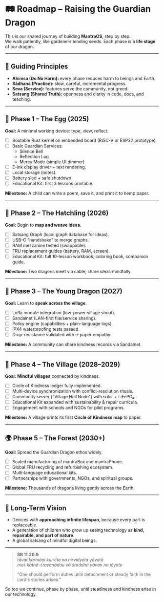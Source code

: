 # 🛤️ Roadmap – Raising the Guardian Dragon

This is our shared journey of building **MantraOS**, step by step.  
We walk patiently, like gardeners tending seeds. Each phase is a **life stage** of our dragon.  

---

## 📖 Guiding Principles

- **Ahimsa (Do No Harm):** every phase reduces harm to beings and Earth.  
- **Sādhanā (Practice):** slow, careful, incremental progress.  
- **Seva (Service):** features serve the community, not greed.  
- **Satsang (Shared Truth):** openness and clarity in code, docs, and teaching.  

---

## 🥚 Phase 1 – The Egg (2025)

**Goal:** A minimal working device: type, view, reflect.  
- [ ] Bootable Rust kernel on embedded board (RISC-V or ESP32 prototype).  
- [ ] Basic Guardian Services:
  - Silence Bell  
  - Reflection Log  
  - Mercy Mode (simple UI dimmer)  
- [ ] E-ink display driver + text rendering.  
- [ ] Local storage (notes).  
- [ ] Battery sled + safe shutdown.  
- [ ] Educational Kit: first 3 lessons printable.

**Milestone:** A child can write a poem, save it, and print it to hemp paper.

---

## 🐣 Phase 2 – The Hatchling (2026)

**Goal:** Begin to **map and weave ideas**.  
- [ ] Satsang Graph (local graph database for ideas).  
- [ ] USB-C "handshake" to merge graphs.  
- [ ] RAM mezzanine tested (swappable).  
- [ ] FRU replacement guides (battery, RAM, screen).  
- [ ] Educational Kit: full 10-lesson workbook, coloring book, companion guide.  

**Milestone:** Two dragons meet via cable, share ideas mindfully.

---

## 🐉 Phase 3 – The Young Dragon (2027)

**Goal:** Learn to **speak across the village**.  
- [ ] LoRa module integration (low-power village shout).  
- [ ] Sandalnet (LAN-first file/service sharing).  
- [ ] Policy engine (capabilities + plain-language logs).  
- [ ] IPX4 waterproofing tests passed.  
- [ ] Drop-resistance validated with e-paper empathy.  

**Milestone:** A community can share kindness records via Sandalnet.

---

## 🌱 Phase 4 – The Village (2028–2029)

**Goal:** **Mindful villages** connected by kindness.  
- [ ] Circle of Kindness ledger fully implemented.  
- [ ] Multi-device synchronization with conflict-resolution rituals.  
- [ ] Community server ("Village Hall Node") with solar + LiFePO₄.  
- [ ] Educational Kit expanded with sustainability & repair curricula.  
- [ ] Engagement with schools and NGOs for pilot programs.  

**Milestone:** A village prints its first **Circle of Kindness map** to paper.

---

## 🌍 Phase 5 – The Forest (2030+)

**Goal:** Spread the Guardian Dragon ethos widely.  
- [ ] Scaled manufacturing of mantraBox and mantraPhone.  
- [ ] Global FRU recycling and refurbishing ecosystem.  
- [ ] Multi-language educational kits.  
- [ ] Partnerships with governments, NGOs, and spiritual groups.  

**Milestone:** Thousands of dragons living gently across the Earth.

---

## 🌸 Long-Term Vision

- Devices with **approaching infinite lifespan**, because every part is replaceable.  
- A generation of children who grow up seeing technology as **kind, repairable, and part of nature**.  
- A global satsang of mindful digital beings.

---

> **SB 11.20.9**  
> *tāvat karmāṇi kurvīta na nirvidyeta yāvatā  
> mat-kathā-śravaṇādau vā śraddhā yāvan na jāyate*  
>
> "One should perform duties until detachment or steady faith in the Lord's stories arises."  

So too we continue, phase by phase, until steadiness and kindness arise in our technology.
